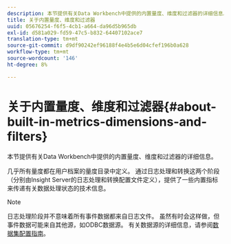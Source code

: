 ```yaml
---
description: 本节提供有关Data Workbench中提供的内置量度、维度和过滤器的详细信息。
title: 关于内置量度、维度和过滤器
uuid: 05676254-f6f5-4cb1-a664-da96d5b965db
exl-id: d581a029-fd59-47c5-b832-64407102ace7
translation-type: tm+mt
source-git-commit: d9df90242ef96188f4e4b5e6d04cfef196b0a628
workflow-type: tm+mt
source-wordcount: '146'
ht-degree: 8%

---
```


# 关于内置量度、维度和过滤器{#about-built-in-metrics-dimensions-and-filters}

本节提供有关Data Workbench中提供的内置量度、维度和过滤器的详细信息。

几乎所有量度都在用户档案的量度目录中定义。 通过日志处理和转换这两个阶段（分别由Insight Server的日志处理和转换配置文件定义），提供了一些内置指标来传递有关数据处理状态的技术信息。

>[!NOTE]
>
>日志处理阶段并不意味着所有事件数据都来自日志文件。 虽然有时会这样做，但事件数据可能来自其他源，如ODBC数据源。 有关数据源的详细信息，请参阅[数据集配置指南](https://docs.adobe.com/content/help/en/data-workbench/using/dataset/c-dataset-constr.html)。
